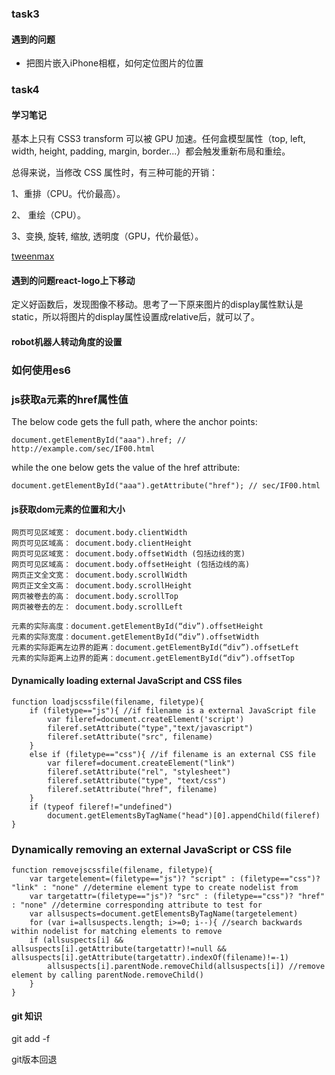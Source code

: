 ### task3
#### 遇到的问题
* 把图片嵌入iPhone相框，如何定位图片的位置

### task4

#### 学习笔记

基本上只有 CSS3 transform 可以被 GPU 加速。任何盒模型属性（top, left, width, height, padding, margin, border...）都会触发重新布局和重绘。

总得来说，当修改 CSS 属性时，有三种可能的开销：

1、重排（CPU。代价最高）。

2、 重绘（CPU）。

3、变换, 旋转, 缩放, 透明度（GPU，代价最低）。

[tweenmax](https://greensock.com/tweenmax)




#### 遇到的问题react-logo上下移动
定义好函数后，发现图像不移动。思考了一下原来图片的display属性默认是static，所以将图片的display属性设置成relative后，就可以了。

#### robot机器人转动角度的设置

### 如何使用es6

### js获取a元素的href属性值

The below code gets the full path, where the anchor points:

    document.getElementById("aaa").href; // http://example.com/sec/IF00.html

while the one below gets the value of the href attribute:

    document.getElementById("aaa").getAttribute("href"); // sec/IF00.html

#### js获取dom元素的位置和大小

    网页可见区域宽： document.body.clientWidth
    网页可见区域高： document.body.clientHeight
    网页可见区域宽： document.body.offsetWidth (包括边线的宽)
    网页可见区域高： document.body.offsetHeight (包括边线的高)
    网页正文全文宽： document.body.scrollWidth
    网页正文全文高： document.body.scrollHeight
    网页被卷去的高： document.body.scrollTop
    网页被卷去的左： document.body.scrollLeft

    元素的实际高度：document.getElementById(“div”).offsetHeight
    元素的实际宽度：document.getElementById(“div”).offsetWidth
    元素的实际距离左边界的距离：document.getElementById(“div”).offsetLeft
    元素的实际距离上边界的距离：document.getElementById(“div”).offsetTop

#### Dynamically loading external JavaScript and CSS files

    function loadjscssfile(filename, filetype){
        if (filetype=="js"){ //if filename is a external JavaScript file
            var fileref=document.createElement('script')
            fileref.setAttribute("type","text/javascript")
            fileref.setAttribute("src", filename)
        }
        else if (filetype=="css"){ //if filename is an external CSS file
            var fileref=document.createElement("link")
            fileref.setAttribute("rel", "stylesheet")
            fileref.setAttribute("type", "text/css")
            fileref.setAttribute("href", filename)
        }
        if (typeof fileref!="undefined")
            document.getElementsByTagName("head")[0].appendChild(fileref)
    }

### Dynamically removing an external JavaScript or CSS file

    function removejscssfile(filename, filetype){
        var targetelement=(filetype=="js")? "script" : (filetype=="css")? "link" : "none" //determine element type to create nodelist from
        var targetattr=(filetype=="js")? "src" : (filetype=="css")? "href" : "none" //determine corresponding attribute to test for
        var allsuspects=document.getElementsByTagName(targetelement)
        for (var i=allsuspects.length; i>=0; i--){ //search backwards within nodelist for matching elements to remove
        if (allsuspects[i] && allsuspects[i].getAttribute(targetattr)!=null && allsuspects[i].getAttribute(targetattr).indexOf(filename)!=-1)
            allsuspects[i].parentNode.removeChild(allsuspects[i]) //remove element by calling parentNode.removeChild()
        }
    }
#### git 知识
git add -f

git版本回退
